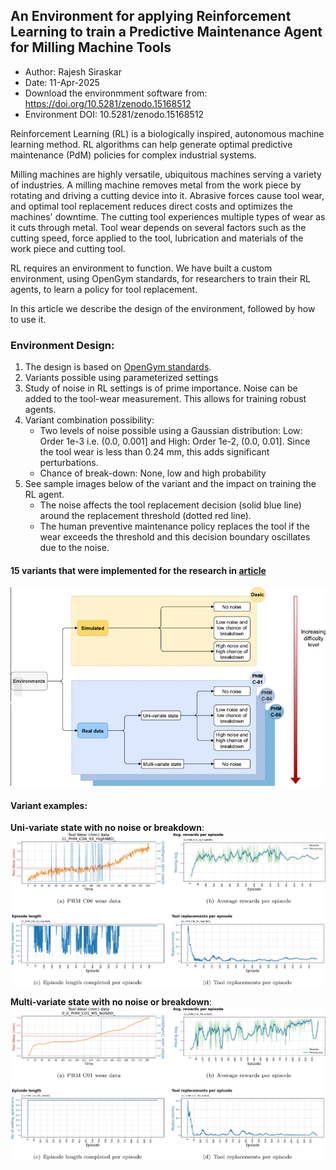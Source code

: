 ## An Environment for applying Reinforcement Learning to train a Predictive Maintenance Agent for Milling Machine Tools
- Author: Rajesh Siraskar
- Date: 11-Apr-2025
- Download the environmment software from: https://doi.org/10.5281/zenodo.15168512
- Environment DOI: 10.5281/zenodo.15168512  

Reinforcement Learning (RL) is a biologically inspired, autonomous machine learning method. RL algorithms can help generate optimal predictive maintenance (PdM) policies for complex industrial systems. 

Milling machines are highly versatile, ubiquitous machines serving a variety of industries. A milling machine removes metal from the work piece by rotating and driving a cutting device into it. Abrasive forces cause tool wear, and optimal tool replacement reduces direct costs and optimizes the machines' downtime. The cutting tool experiences multiple types of wear as it cuts through metal. Tool wear depends on several factors such as the cutting speed, force applied to the tool, lubrication and materials of the work piece and cutting tool. 

RL requires an environment to function. We have built a custom environment, using OpenGym standards, for researchers to train their RL agents, to learn a policy for tool replacement. 

In this article we describe the design of the environment, followed by how to use it.

### Environment Design:

1. The design is based on [OpenGym standards](https://github.com/openai/gym]).
2. Variants possible using parameterized settings
3. Study of noise in RL settings is of prime importance. Noise can be added to the tool-wear measurement. This allows for training robust agents.
4. Variant combination possibility: 
   - Two levels of noise possible using a Gaussian distribution: Low: Order 1e-3 i.e. (0.0, 0.001] and High: Order 1e-2, (0.0, 0.01]. Since the tool wear is less than 0.24 mm, this adds significant perturbations.
   - Chance of break-down: None, low and high probability
5. See sample images below of the variant and the impact on training the RL agent.
   - The noise affects the tool replacement decision (solid blue line) around the replacement threshold (dotted red line).
   - The human preventive maintenance policy replaces the tool if the wear exceeds the threshold and this decision boundary oscillates due to the noise.

#### 15 variants that were implemented for the research in [article](https://link.springer.com/article/10.1007/s42452-025-06613-1)
![15-variants](https://github.com/RajeshSiraskar-PhD/An-environment-for-applying-RL-to-train-a-predictive-maintenance-agent-for-milling-machine-tools/blob/main/15_Variants_Small.png)

#### Variant examples:

**Uni-variate state with no noise or breakdown**:
![Univariate](https://github.com/RajeshSiraskar-PhD/An-environment-for-applying-RL-to-train-a-predictive-maintenance-agent-for-milling-machine-tools/blob/main/PHM-C06.%20Variant%20Univariate%20state%2C%20high-noise%20and%20high%20chance%20of%20breakdown.webp)


**Multi-variate state with no noise or breakdown**:
 ![Multivariate state with no noise or breakdown:](https://github.com/RajeshSiraskar-PhD/An-environment-for-applying-RL-to-train-a-predictive-maintenance-agent-for-milling-machine-tools/blob/main/PHM-C01.%20Variant%20Multivariate%20state%2C%20No%20noise%20or%20breakdown.webp)

